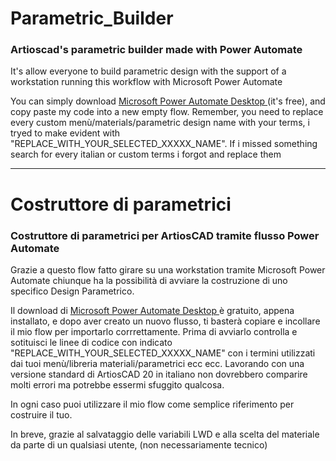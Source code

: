 # Parametric_Builder

### Artioscad's parametric builder made with Power Automate

It's allow everyone to build parametric design with the support of a workstation running this workflow with Microsoft Power Automate 

You can simply download [Microsoft Power Automate Desktop ](https://powerautomate.microsoft.com/it-it/desktop/) (it's free), and copy paste my code into a new empty flow.
Remember, you need to replace every custom menù/materials/parametric design name with your terms, i tryed to make evident with "REPLACE_WITH_YOUR_SELECTED_XXXXX_NAME".
If i missed something search for every italian or custom terms i forgot and replace them


---

# Costruttore di parametrici

### Costruttore di parametrici per ArtiosCAD tramite flusso Power Automate

Grazie a questo flow fatto girare su una workstation tramite Microsoft Power Automate chiunque ha la possibilità di avviare la costruzione di uno specifico Design Parametrico.

Il download di [Microsoft Power Automate Desktop ](https://powerautomate.microsoft.com/it-it/desktop/) è gratuito, appena installato, e dopo aver creato un nuovo flusso, ti basterà copiare e incollare il mio flow per importarlo corrrettamente. Prima di avviarlo controlla e sotituisci le linee di codice con indicato "REPLACE_WITH_YOUR_SELECTED_XXXXX_NAME" con i termini utilizzati dai tuoi menù/libreria materiali/parametrici  ecc ecc. Lavorando con una versione standard di ArtiosCAD 20 in italiano non dovrebbero comparire molti errori ma potrebbe essermi sfuggito qualcosa.

In ogni caso puoi utilizzare il mio flow come semplice riferimento per costruire il tuo.

In breve, grazie al salvataggio delle variabili LWD e alla scelta del materiale da parte di un qualsiasi utente, (non necessariamente tecnico)
